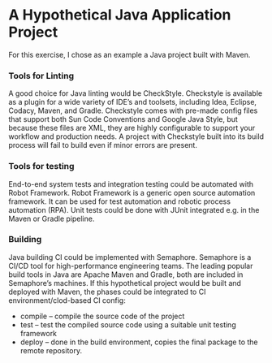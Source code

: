 # A Hypothetical Java Application Project

For this exercise, I chose as an example a Java project built with Maven.

### Tools for Linting

A good choice for Java linting would be CheckStyle. Checkstyle is available as a plugin for a wide variety of IDE’s and toolsets, including Idea, Eclipse, Codacy, Maven, and Gradle.
Checkstyle comes with pre-made config files that support both Sun Code Conventions and Google Java Style, but because these files are XML, they are highly configurable to support your workflow and production needs.
A project with Checkstyle built into its build process will fail to build even if minor errors are present.

### Tools for testing

End-to-end system tests and integration testing could be automated with Robot Framework. 
Robot Framework is a generic open source automation framework. It can be used for test automation and robotic process automation (RPA).
Unit tests could be done with JUnit integrated e.g. in the Maven or Gradle pipeline.

### Building

Java building CI could be implemented with Semaphore. 
Semaphore is a CI/CD tool for high-performance engineering teams. 
The leading popular build tools in Java are Apache Maven and Gradle, both are included in Semaphore’s machines.
If this hypothetical project would be built and deployed with Maven, the phases could be 
integrated to CI environment/clod-based CI config:

- compile – compile the source code of the project
- test – test the compiled source code using a suitable unit testing framework
- deploy – done in the build environment, copies the final package to the remote repository.

